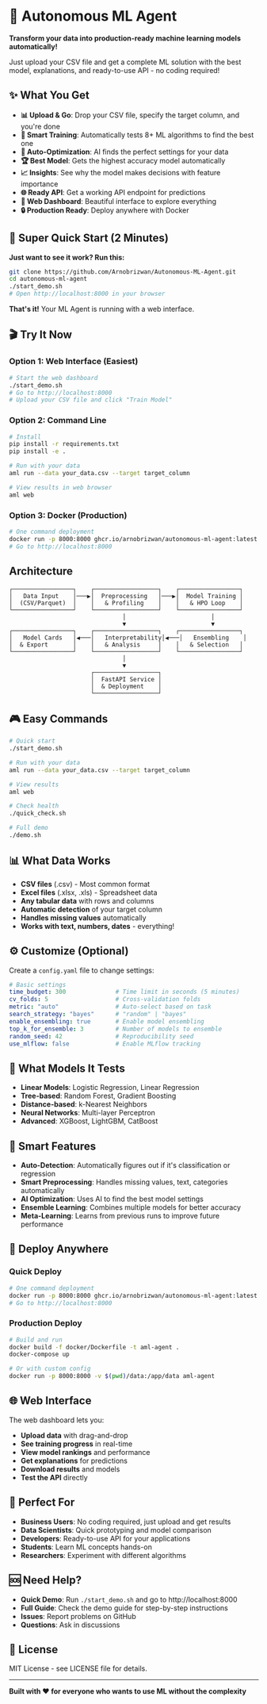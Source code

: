 # 🤖 Autonomous ML Agent

**Transform your data into production-ready machine learning models automatically!**

Just upload your CSV file and get a complete ML solution with the best model, explanations, and ready-to-use API - no coding required!

## ✨ What You Get

- **📊 Upload & Go**: Drop your CSV file, specify the target column, and you're done
- **🤖 Smart Training**: Automatically tests 8+ ML algorithms to find the best one
- **🎯 Auto-Optimization**: AI finds the perfect settings for your data
- **🏆 Best Model**: Gets the highest accuracy model automatically
- **📈 Insights**: See why the model makes decisions with feature importance
- **🌐 Ready API**: Get a working API endpoint for predictions
- **📱 Web Dashboard**: Beautiful interface to explore everything
- **🔒 Production Ready**: Deploy anywhere with Docker

## 🚀 Super Quick Start (2 Minutes)

**Just want to see it work? Run this:**
```bash
git clone https://github.com/Arnobrizwan/Autonomous-ML-Agent.git
cd autonomous-ml-agent
./start_demo.sh
# Open http://localhost:8000 in your browser
```

**That's it!** Your ML Agent is running with a web interface.

## 🎬 Try It Now

### Option 1: Web Interface (Easiest)
```bash
# Start the web dashboard
./start_demo.sh
# Go to http://localhost:8000
# Upload your CSV file and click "Train Model"
```

### Option 2: Command Line
```bash
# Install
pip install -r requirements.txt
pip install -e .

# Run with your data
aml run --data your_data.csv --target target_column

# View results in web browser
aml web
```

### Option 3: Docker (Production)
```bash
# One command deployment
docker run -p 8000:8000 ghcr.io/arnobrizwan/autonomous-ml-agent:latest
# Go to http://localhost:8000
```

## Architecture

```
┌─────────────────┐    ┌──────────────────┐    ┌─────────────────┐
│   Data Input    │───▶│  Preprocessing   │───▶│  Model Training │
│  (CSV/Parquet)  │    │   & Profiling    │    │   & HPO Loop    │
└─────────────────┘    └──────────────────┘    └─────────────────┘
                                │                        │
                                ▼                        ▼
┌─────────────────┐    ┌──────────────────┐    ┌─────────────────┐
│   Model Cards   │◀───│   Interpretability│◀───│   Ensembling    │
│  & Export       │    │   & Analysis     │    │   & Selection   │
└─────────────────┘    └──────────────────┘    └─────────────────┘
                                │
                                ▼
                       ┌──────────────────┐
                       │  FastAPI Service │
                       │  & Deployment    │
                       └──────────────────┘
```

## 🎮 Easy Commands

```bash
# Quick start
./start_demo.sh

# Run with your data
aml run --data your_data.csv --target target_column

# View results
aml web

# Check health
./quick_check.sh

# Full demo
./demo.sh
```

## 📊 What Data Works

- **CSV files** (.csv) - Most common format
- **Excel files** (.xlsx, .xls) - Spreadsheet data
- **Any tabular data** with rows and columns
- **Automatic detection** of your target column
- **Handles missing values** automatically
- **Works with text, numbers, dates** - everything!

## ⚙️ Customize (Optional)

Create a `config.yaml` file to change settings:

```yaml
# Basic settings
time_budget: 300              # Time limit in seconds (5 minutes)
cv_folds: 5                   # Cross-validation folds
metric: "auto"                # Auto-select based on task
search_strategy: "bayes"      # "random" | "bayes"
enable_ensembling: true       # Enable model ensembling
top_k_for_ensemble: 3         # Number of models to ensemble
random_seed: 42               # Reproducibility seed
use_mlflow: false             # Enable MLflow tracking
```

## 🤖 What Models It Tests

- **Linear Models**: Logistic Regression, Linear Regression
- **Tree-based**: Random Forest, Gradient Boosting  
- **Distance-based**: k-Nearest Neighbors
- **Neural Networks**: Multi-layer Perceptron
- **Advanced**: XGBoost, LightGBM, CatBoost

## 🧠 Smart Features

- **Auto-Detection**: Automatically figures out if it's classification or regression
- **Smart Preprocessing**: Handles missing values, text, categories automatically
- **AI Optimization**: Uses AI to find the best model settings
- **Ensemble Learning**: Combines multiple models for better accuracy
- **Meta-Learning**: Learns from previous runs to improve future performance

## 🐳 Deploy Anywhere

### Quick Deploy
```bash
# One command deployment
docker run -p 8000:8000 ghcr.io/arnobrizwan/autonomous-ml-agent:latest
# Go to http://localhost:8000
```

### Production Deploy
```bash
# Build and run
docker build -f docker/Dockerfile -t aml-agent .
docker-compose up

# Or with custom config
docker run -p 8000:8000 -v $(pwd)/data:/app/data aml-agent
```

## 🌐 Web Interface

The web dashboard lets you:
- **Upload data** with drag-and-drop
- **See training progress** in real-time
- **View model rankings** and performance
- **Get explanations** for predictions
- **Download results** and models
- **Test the API** directly

## 💼 Perfect For

- **Business Users**: No coding required, just upload and get results
- **Data Scientists**: Quick prototyping and model comparison
- **Developers**: Ready-to-use API for your applications
- **Students**: Learn ML concepts hands-on
- **Researchers**: Experiment with different algorithms

## 🆘 Need Help?

- **Quick Demo**: Run `./start_demo.sh` and go to http://localhost:8000
- **Full Guide**: Check the demo guide for step-by-step instructions
- **Issues**: Report problems on GitHub
- **Questions**: Ask in discussions

## 📄 License

MIT License - see LICENSE file for details.

---

**Built with ❤️ for everyone who wants to use ML without the complexity**